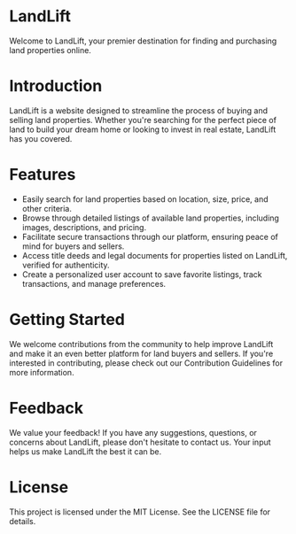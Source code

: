 # LandLift
Welcome to LandLift, your premier destination for finding and purchasing land properties online.
# Introduction
LandLift is a website designed to streamline the process of buying and selling land properties. 
Whether you're searching for the perfect piece of land to build your dream home or looking to invest in real estate, LandLift has you covered.
# Features
- Easily search for land properties based on location, size, price, and other criteria.
- Browse through detailed listings of available land properties, including images, descriptions, and pricing.
- Facilitate secure transactions through our platform, ensuring peace of mind for buyers and sellers.
- Access title deeds and legal documents for properties listed on LandLift, verified for authenticity.
- Create a personalized user account to save favorite listings, track transactions, and manage preferences.
# Getting Started
We welcome contributions from the community to help improve LandLift and make it an even better platform for land buyers and sellers. 
If you're interested in contributing, please check out our Contribution Guidelines for more information.
# Feedback
We value your feedback! If you have any suggestions, questions, or concerns about LandLift, please don't hesitate to contact us.
Your input helps us make LandLift the best it can be.
# License
This project is licensed under the MIT License. See the LICENSE file for details.
